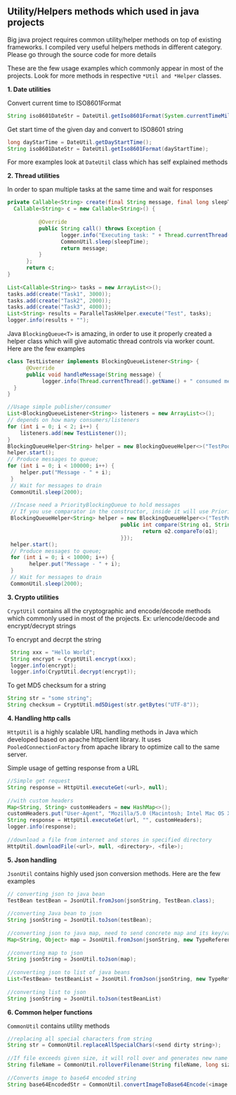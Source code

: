 ## Utility/Helpers methods which used in java projects

Big java project requires common utility/helper methods on top of existing frameworks. I compiled very useful helpers methods in different category. Please go through the source code for more details

These are the few usage examples which commonly appear in most of the projects. Look for more methods in respective `*Util and *Helper` classes.

**1. Date utilities**

  Convert current time to ISO8601Format
  
   ```java
   String iso8601DateStr = DateUtil.getIso8601Format(System.currentTimeMillis());
   ```
  
  Get start time of the given day and convert to ISO8601 string
   
   ```java
   long dayStarTime = DateUtil.getDayStartTime();
   String iso8601DateStr = DateUtil.getIso8601Format(dayStartTime);
   ```
   
  For more examples look at `DateUtil` class which has self explained methods
  
**2. Thread utilities**

   In order to span multiple tasks at the same time and wait for responses
     
   ```java
   private Callable<String> create(final String message, final long sleepTime) {
	 Callable<String> c = new Callable<String>() {
	     
             @Override
             public String call() throws Exception {
                    logger.info("Executing task: " + Thread.currentThread().getId());
                    CommonUtil.sleep(sleepTime);
                    return message;
             }
         };
         return c;
   }
      
   List<Callable<String>> tasks = new ArrayList<>();
   tasks.add(create("Task1", 3000));
   tasks.add(create("Task2", 2000));
   tasks.add(create("Task3", 4000));
   List<String> results = ParallelTaskHelper.execute("Test", tasks);
   logger.info(results + "");
   ```
   
   Java `BlockingQueue<T>` is amazing, in order to use it properly created a helper class which will give automatic thread controls via worker count. Here are the few examples
   
   ```java
   class TestListener implements BlockingQueueListener<String> {
         @Override
         public void handleMessage(String message) {
              logger.info(Thread.currentThread().getName() + " consumed message:"+ message);
	 }
   }
   
   //Usage simple publisher/consumer 
   List<BlockingQueueListener<String>> listeners = new ArrayList<>();
   // depends on how many consumers/listeners
   for (int i = 0; i < 2; i++) {
       listeners.add(new TestListener());
   }
   BlockingQueueHelper<String> helper = new BlockingQueueHelper<>("TestPool-", 1000, listeners);
   helper.start();
   // Produce messages to queue;
   for (int i = 0; i < 100000; i++) {
       helper.put("Message - " + i);
    }
    // Wait for messages to drain
    CommonUtil.sleep(2000);
    
    //Incase need a PriorityBlockingQueue to hold messages
    // If you use comparator in the constructor, inside it will use PriorityQueue to store the messages
    BlockingQueueHelper<String> helper = new BlockingQueueHelper<>("TestPool-", 1000, listeners, new Comparator<String>() {                                          @Override
                                       public int compare(String o1, String o2) {
                                              return o2.compareTo(o1);
                                       }});
    helper.start();
    // Produce messages to queue;
    for (int i = 0; i < 10000; i++) {
          helper.put("Message - " + i);
    }
    // Wait for messages to drain
    CommonUtil.sleep(2000);
   ```
   
**3. Crypto utilities**
  
  `CryptUtil` contains all the cryptographic and encode/decode methods which commonly used in most of the projects. Ex: urlencode/decode and encrypt/decrypt strings
  
  To encrypt and decrpt the string
  
  ```java
   String xxx = "Hello World";
   String encrypt = CryptUtil.encrypt(xxx);
   logger.info(encrypt);
   logger.info(CryptUtil.decrypt(encrypt));
   ```
   To get MD5 checksum for a string
   
   ```java
   String str = "some string";
   String checksum = CryptUtil.md5Digest(str.getBytes("UTF-8"));
   ```
   
**4. Handling http calls**
  
  `HttpUtil` is a highly scalable URL handling methods in Java which developed based on apache httpclient library. It uses `PooledConnectionFactory` from apache library to optimize call to the same server.
  
  Simple usage of getting response from a URL
   
   ```java
   //Simple get request
   String response = HttpUtil.executeGet(<url>, null);
      
   //with custom headers
   Map<String, String> customHeaders = new HashMap<>();
   customHeaders.put("User-Agent", "Mozilla/5.0 (Macintosh; Intel Mac OS X 10_9_5)");
   String response = HttpUtil.executeGet(url, "", customHeaders);
   logger.info(response);
      
   //download a file from internet and stores in specified directory
   HttpUtil.downloadFile(<url>, null, <directory>, <file>);
   ```
   
**5. Json handling**

  `JsonUtil` contains highly used json conversion methods. Here are the few examples
  
   ```java
   // converting json to java bean
   TestBean testBean = JsonUtil.fromJson(jsonString, TestBean.class);
      
   //converting Java bean to json
   String jsonString = JsonUtil.toJson(testBean);
      
   //converting json to java map, need to send concrete map and its key/value types
   Map<String, Object> map = JsonUtil.fromJson(jsonString, new TypeReference<Map<String, Object>>(){});
      
   //converting map to json
   String jsonString = JsonUtil.toJson(map);
      
   //converting json to list of java beans
   List<TestBean> testBeanList = JsonUtil.fromJson(jsonString, new TypeReference<List<TestBean>>(){})
      
   //converting list to json
   String jsonString = JsonUtil.toJson(testBeanList)
   ```
   
**6. Common helper functions** 

  `CommonUtil` contains utility methods 
   
   ```java
   //replacing all special characters from string
   String str = CommonUtil.replaceAllSpecialChars(<send dirty string>);
      
   //If file exceeds given size, it will roll over and generates new name
   String fileName = CommonUtil.rolloverFilename(String fileName, long size);
      
   //Converts image to base64 encoded string
   String base64EncodedStr = CommonUtil.convertImageToBase64Encode(<image file name>);
   ```
   
      
